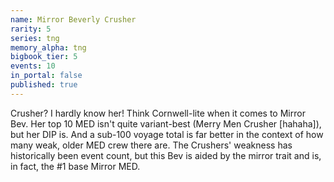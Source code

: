 ```yaml
---
name: Mirror Beverly Crusher
rarity: 5
series: tng
memory_alpha: tng
bigbook_tier: 5
events: 10
in_portal: false
published: true
---
```


Crusher? I hardly know her! Think Cornwell-lite when it comes to Mirror Bev. Her top 10 MED isn't quite variant-best (Merry Men Crusher [hahaha]), but her DIP is. And a sub-100 voyage total is far better in the context of how many weak, older MED crew there are. The Crushers' weakness has historically been event count, but this Bev is aided by the mirror trait and is, in fact, the #1 base Mirror MED.
